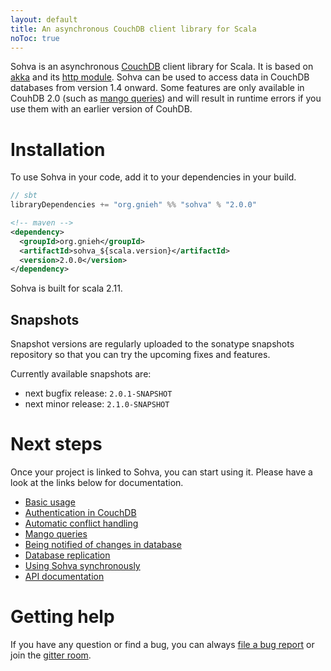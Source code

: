 ```yaml
---
layout: default
title: An asynchronous CouchDB client library for Scala
noToc: true
---
```


Sohva is an asynchronous <a href="http://couchdb.apache.org">CouchDB</a> client library for Scala. It is based on [akka](http://akka.io/) and its [http module](http://doc.akka.io/docs/akka/2.4/scala/http/index.html).
Sohva can be used to access data in CouchDB databases from version 1.4 onward. Some features are only available in CouhDB 2.0 (such as [mango queries](mango/)) and will result in runtime errors if you use them with an earlier version of CouhDB.

# Installation

To use Sohva in your code, add it to your dependencies in your build.

```scala
// sbt
libraryDependencies += "org.gnieh" %% "sohva" % "2.0.0"
```

```xml
<!-- maven -->
<dependency>
  <groupId>org.gnieh</groupId>
  <artifactId>sohva_${scala.version}</artifactId>
  <version>2.0.0</version>
</dependency>
```

Sohva is built for scala 2.11.

## Snapshots

Snapshot versions are regularly uploaded to the sonatype snapshots repository so that you can try the upcoming fixes and features.

Currently available snapshots are:

 - next bugfix release: `2.0.1-SNAPSHOT`
 - next minor release: `2.1.0-SNAPSHOT`

# Next steps

Once your project is linked to Sohva, you can start using it. Please have a look at the links below for documentation.

 - [Basic usage](basic/)
 - [Authentication in CouchDB](sessions/)
 - [Automatic conflict handling](conflicts/)
 - [Mango queries](mango/)
 - [Being notified of changes in database](changes/)
 - [Database replication](replication/)
 - [Using Sohva synchronously](synchronous/)
 - [API documentation](latest/api/)

# Getting help

If you have any question or find a bug, you can always [file a bug report](https://github.com/gnieh/sohva/issues/new) or join the [gitter room](https://gitter.im/gnieh/sohva).
